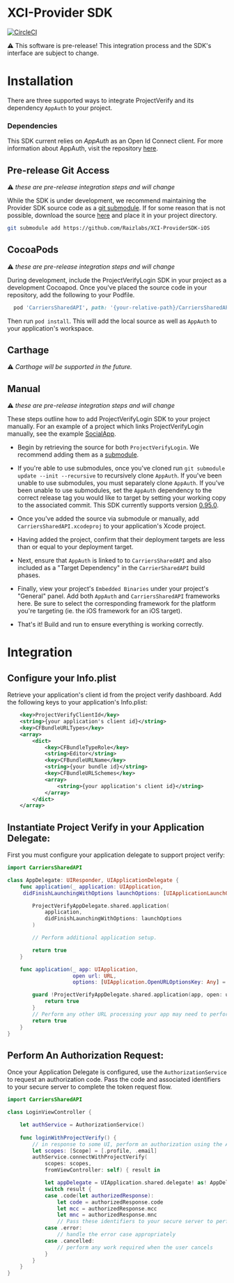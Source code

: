 # XCI-Provider SDK
[![CircleCI](https://circleci.com/gh/Raizlabs/XCI-ProviderSDK-iOS/tree/develop.svg?style=svg&circle-token=0170863b5ec5b1ec6f14c3980c1f4e6e269f2adf)](https://circleci.com/gh/Raizlabs/XCI-ProviderSDK-iOS/tree/develop)

⚠️ This software is pre-release! This integration process and the SDK's interface are subject to change.

# Installation

There are three supported ways to integrate ProjectVerify and its dependency `AppAuth` to your project.

### Dependencies

This SDK current relies on *AppAuth* as an Open Id Connect client.
For more information about AppAuth, visit the repository [here](https://github.com/openid/AppAuth-iOS).

## Pre-release Git Access

⚠️ *these are pre-release integration steps and will change*

While the SDK is under development, we recommend maintaining the Provider SDK source code as a [git submodule][submodules]. If for some reason that is not possible, download the source [here][projectVerifyLogin] and place it in your project directory.

```bash
git submodule add https://github.com/Raizlabs/XCI-ProviderSDK-iOS
```

## CocoaPods

⚠️ *these are pre-release integration steps and will change*

During development, include the ProjectVerifyLogin SDK in your project as a development Cocoapod. Once you've placed the source code in your repository, add the following to your Podfile.

```ruby
  pod 'CarriersSharedAPI', path: '{your-relative-path}/CarriersSharedAPI.podspec'
```

Then run `pod install`. This will add the local source as well as `AppAuth` to your application's workspace.

## Carthage

⚠️️ *Carthage will be supported in the future.*

## Manual

⚠️ *these are pre-release integration steps and will change*

These steps outline how to add ProjectVerifyLogin SDK to your project manually. For an example of a project which links ProjectVerifyLogin manually, see the example [SocialApp](https://github.com/Raizlabs/XCI-ProviderSDK-iOS/tree/develop/Example/SocialApp).

- Begin by retrieving the source for both `ProjectVerifyLogin`. We recommend adding them as a [submodule](#pre-release-git-Access).

- If you're able to use submodules, once you've cloned run `git submodule update --init --recursive` to recursively clone `AppAuth`. If you've been unable to use submodules, you must separately clone `AppAuth`. If you've been unable to use submodules, set the `AppAuth` dependency to the correct release tag you would like to target by setting your working copy to the associated commit. This SDK currently supports version [0.95.0](https://github.com/openid/AppAuth-iOS/releases/tag/0.95.0).

- Once you've added the source via submodule or manually, add `CarriersSharedAPI.xcodeproj` to your application's Xcode project.

- Having added the project, confirm that their deployment targets are less than or equal to your deployment target.

- Next, ensure that `AppAuth` is linked to to `CarriersSharedAPI` and also included as a "Target Dependency" in the `CarrierSharedAPI` build phases.

- Finally, view your project's `Embedded Binaries` under your project's "General" panel. Add both `AppAuth` and `CarriersSharedAPI` frameworks here. Be sure to select the corresponding framework for the platform you're targeting (ie. the iOS framework for an iOS target).

- That's it! Build and run to ensure everything is working correctly.

# Integration

## Configure your Info.plist

Retrieve your application's client id from the project verify dashboard.
Add the following keys to your application's Info.plist:

```xml
	<key>ProjectVerifyClientId</key>
	<string>{your application's client id}</string>
	<key>CFBundleURLTypes</key>
	<array>
		<dict>
			<key>CFBundleTypeRole</key>
			<string>Editor</string>
			<key>CFBundleURLName</key>
			<string>{your bundle id}</string>
			<key>CFBundleURLSchemes</key>
			<array>
				<string>{your application's client id}</string>
			</array>
		</dict>
	</array>
```

## Instantiate Project Verify in your Application Delegate:

First you must configure your application delegate to support project verify:

```swift
import CarriersSharedAPI

class AppDelegate: UIResponder, UIApplicationDelegate {
    func application(_ application: UIApplication,
     didFinishLaunchingWithOptions launchOptions: [UIApplicationLaunchOptionsKey: Any]?) -> Bool {

        ProjectVerifyAppDelegate.shared.application(
            application,
            didFinishLaunchingWithOptions: launchOptions
        )

        // Perform additional application setup.

        return true
    }

    func application(_ app: UIApplication,
                     open url: URL,
                     options: [UIApplication.OpenURLOptionsKey: Any] = [:]) -> Bool {

        guard !ProjectVerifyAppDelegate.shared.application(app, open: url, options: options) else {
            return true
        }
        // Perform any other URL processing your app may need to perform. 
        return true
    }
}
```

## Perform An Authorization Request:

Once your Application Delegate is configured, use the `AuthorizationService` to request an authorization
code. Pass the code and associated identifiers to your secure server to complete the token request flow.

```swift
import CarriersSharedAPI

class LoginViewController {

    let authService = AuthorizationService()
    
    func loginWithProjectVerify() {
        // in response to some UI, perform an authorization using the AuthorizationService
        let scopes: [Scope] = [.profile, .email]
        authService.connectWithProjectVerify(
            scopes: scopes,
            fromViewController: self) { result in

            let appDelegate = UIApplication.shared.delegate! as! AppDelegate
            switch result {
            case .code(let authorizedResponse):
                let code = authorizedResponse.code
                let mcc = authorizedResponse.mcc
                let mnc = authorizedResponse.mnc
                // Pass these identifiers to your secure server to perform a token request
            case .error:
                // handle the error case appropriately
            case .cancelled:
                // perform any work required when the user cancels
            }
        }
    }
}
```

[submodules]: https://git-scm.com/docs/git-submodule
[projectVerifyLogin]: https://github.com/Raizlabs/XCI-ProviderSDK-iOS
[appAuth]: https://github.com/openid/AppAuth-iOS
